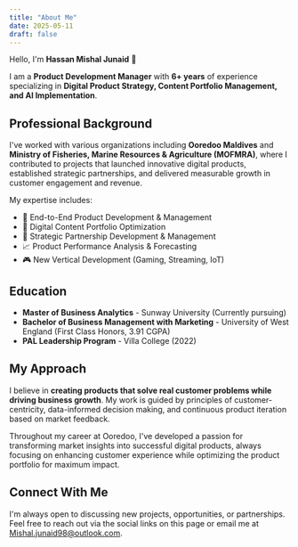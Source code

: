 ```yaml
---
title: "About Me"
date: 2025-05-11
draft: false
---
```


Hello, I'm **Hassan Mishal Junaid** 👋

I am a **Product Development Manager** with **6+ years** of experience specializing in **Digital Product Strategy, Content Portfolio Management, and AI Implementation**.

## Professional Background

I've worked with various organizations including **Ooredoo Maldives** and **Ministry of Fisheries, Marine Resources & Agriculture (MOFMRA)**, where I contributed to projects that launched innovative digital products, established strategic partnerships, and delivered measurable growth in customer engagement and revenue.

My expertise includes:
* 🚀 End-to-End Product Development & Management
* 📱 Digital Content Portfolio Optimization
* 💼 Strategic Partnership Development & Management
* 📈 Product Performance Analysis & Forecasting
* 🎮 New Vertical Development (Gaming, Streaming, IoT)

## Education
* **Master of Business Analytics** - Sunway University (Currently pursuing)
* **Bachelor of Business Management with Marketing** - University of West England (First Class Honors, 3.91 CGPA)
* **PAL Leadership Program** - Villa College (2022)

## My Approach

I believe in **creating products that solve real customer problems while driving business growth**. My work is guided by principles of customer-centricity, data-informed decision making, and continuous product iteration based on market feedback.

Throughout my career at Ooredoo, I've developed a passion for transforming market insights into successful digital products, always focusing on enhancing customer experience while optimizing the product portfolio for maximum impact.

## Connect With Me

I'm always open to discussing new projects, opportunities, or partnerships. Feel free to reach out via the social links on this page or email me at Mishal.junaid98@outlook.com.